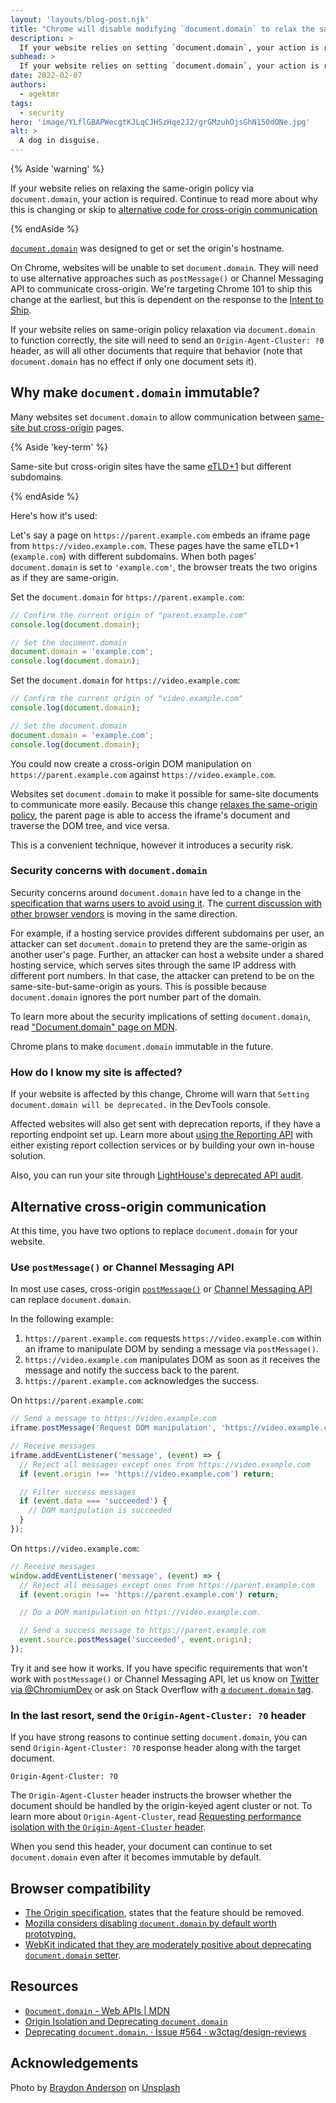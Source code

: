 ```yaml
---
layout: 'layouts/blog-post.njk'
title: "Chrome will disable modifying `document.domain` to relax the same-origin policy"
description: >
  If your website relies on setting `document.domain`, your action is required.
subhead: >
  If your website relies on setting `document.domain`, your action is required.
date: 2022-02-07
authors:
  - agektmr
tags:
  - security
hero: 'image/YLflGBAPWecgtKJLqCJHSzHqe2J2/grGMzuhOjsGhN150dONe.jpg'
alt: >
  A dog in disguise.
---
```


{% Aside 'warning' %}

If your website relies on relaxing the same-origin policy via `document.domain`,
your action is required. Continue to read more about why this is changing or
skip to [alternative code for cross-origin
communication](#alternative-cross-origin-communication)

{% endAside %}

[`document.domain`](https://developer.mozilla.org/docs/Web/API/Document/domain)
was designed to get or set the origin's hostname.

On Chrome, websites will be unable to set `document.domain`. They will need to
use alternative approaches such as `postMessage()` or Channel Messaging API to
communicate cross-origin. We're targeting Chrome 101 to ship this change at the
earliest, but this is dependent on the response to the [Intent to
Ship](https://groups.google.com/a/chromium.org/g/blink-dev/c/_oRc19PjpFo/).

If your website relies on same-origin policy relaxation via `document.domain`
to function correctly, the site will need to send an `Origin-Agent-Cluster: ?0`
header, as will all other documents that require that behavior (note that
`document.domain` has no effect if only one document sets it).

## Why make `document.domain` immutable?

Many websites set `document.domain` to allow communication between [same-site
but cross-origin](https://web.dev/same-site-same-origin/) pages. 

{% Aside 'key-term' %}

Same-site but cross-origin sites have the same
[eTLD+1](https://web.dev/same-site-same-origin/#:~:text=the%20whole%20site%20name%20is%20known%20as%20the%20etld%2B1)
but different subdomains.

{% endAside %}

Here's how it's used:

Let's say a page on `https://parent.example.com` embeds an iframe page from
`https://video.example.com`. These pages have the same eTLD+1 (`example.com`)
with different subdomains. When both pages' `document.domain` is set to
`'example.com'`, the browser treats the two origins as if they are same-origin.

Set the `document.domain` for `https://parent.example.com`:

```js
// Confirm the current origin of "parent.example.com"
console.log(document.domain);

// Set the document.domain
document.domain = 'example.com';
console.log(document.domain);
```

Set the `document.domain` for `https://video.example.com`:

```js
// Confirm the current origin of "video.example.com"
console.log(document.domain);

// Set the document.domain
document.domain = 'example.com';
console.log(document.domain);
```

You could now create a cross-origin DOM manipulation on
`https://parent.example.com` against `https://video.example.com`.

Websites set `document.domain` to make it possible for same-site documents to
communicate more easily. Because this change [relaxes the same-origin
policy](https://html.spec.whatwg.org/multipage/origin.html#relaxing-the-same-origin-restriction),
the parent page is able to access the iframe's document and traverse the
DOM tree, and vice versa.

This is a convenient technique, however it introduces a security risk.

### Security concerns with `document.domain`

Security concerns around `document.domain` have led to a change in the
[specification that warns users to avoid using
it](https://html.spec.whatwg.org/multipage/origin.html#relaxing-the-same-origin-restriction).
The [current discussion with other browser
vendors](https://github.com/w3ctag/design-reviews/issues/564) is moving in
the same direction.

For example, if a hosting service provides different subdomains per user, an
attacker can set `document.domain` to pretend they are the same-origin
as another user's page. Further, an attacker can host a website under a shared
hosting service, which serves sites through the same IP address with different
port numbers. In that case, the attacker can pretend to be on the same-site-but-same-origin
as yours. This is possible because `document.domain` ignores the port number
part of the domain.

To learn more about the security implications of setting `document.domain`, read
["Document.domain" page on
MDN](https://developer.mozilla.org/docs/Web/API/Document/domain#setter).

Chrome plans to make `document.domain` immutable in the future.

### How do I know my site is affected?

If your website is affected by this change, Chrome will warn that `Setting
document.domain will be deprecated.` in the DevTools console.

Affected websites will also get sent with deprecation reports, if they have a
reporting endpoint set up. Learn more about [using the Reporting
API](https://web.dev/reporting-api/) with either existing report collection
services or by building your own in-house solution.

Also, you can run your site through [LightHouse's deprecated API
audit](https://web.dev/deprecations/). 

## Alternative cross-origin communication

At this time, you have two options to replace `document.domain` for your website.

### Use `postMessage()` or Channel Messaging API

In most use cases, cross-origin 
[`postMessage()`](https://developer.mozilla.org/docs/Web/API/Window/postMessage)
or [Channel Messaging API](https://developer.mozilla.org/docs/Web/API/Channel_Messaging_API)
can replace `document.domain`.

In the following example:

1. `https://parent.example.com` requests `https://video.example.com` within an
   iframe to manipulate DOM by sending a message via `postMessage()`.
2. `https://video.example.com` manipulates DOM as soon as it receives the
   message and notify the success back to the parent.
3. `https://parent.example.com` acknowledges the success.

On `https://parent.example.com`:

```js
// Send a message to https://video.example.com
iframe.postMessage('Request DOM manipulation', 'https://video.example.com');

// Receive messages
iframe.addEventListener('message', (event) => {
  // Reject all messages except ones from https://video.example.com
  if (event.origin !== 'https://video.example.com') return;

  // Filter success messages
  if (event.data === 'succeeded') {
    // DOM manipulation is succeeded
  }
});
```

On `https://video.example.com`:

```js
// Receive messages
window.addEventListener('message', (event) => {
  // Reject all messages except ones from https://parent.example.com
  if (event.origin !== 'https://parent.example.com') return;

  // Do a DOM manipulation on https://video.example.com.

  // Send a success message to https://parent.example.com
  event.source.postMessage('succeeded', event.origin);
});
```

Try it and see how it works. If you have specific requirements that won't work
with `postMessage()` or Channel Messaging API, let us know on [Twitter via
@ChromiumDev](https://twitter.com/ChromiumDev) or ask on Stack Overflow with [a
`document.domain`
tag](https://stackoverflow.com/questions/tagged/document.domain).

### In the last resort, send the `Origin-Agent-Cluster: ?0` header

If you have strong reasons to continue setting `document.domain`, you can send
`Origin-Agent-Cluster: ?0` response header along with the target document.

```http
Origin-Agent-Cluster: ?0
```

The `Origin-Agent-Cluster` header instructs the browser whether the document
should be handled by the origin-keyed agent cluster or not. To learn more about
`Origin-Agent-Cluster`, read [Requesting performance isolation with the
`Origin-Agent-Cluster` header](https://web.dev/origin-agent-cluster/).

When you send this header, your document can continue to set `document.domain`
even after it becomes immutable by default.

## Browser compatibility

* [The Origin
  specification](https://html.spec.whatwg.org/multipage/origin.html#:~:text=Because%20of%20these%20security%20pitfalls%2C%20this%20feature%20is%20in%20the%20process%20of%20being%20removed%20from%20the%20web%20platform),
  states that the feature should be removed.
* [Mozilla considers disabling `document.domain` by default worth
  prototyping.](https://github.com/mozilla/standards-positions/issues/601)
* [WebKit indicated that they are moderately positive about deprecating
  `document.domain`
  setter](https://github.com/w3ctag/design-reviews/issues/564#issuecomment-768450217).

## Resources

* [`Document.domain` - Web APIs |
  MDN](https://developer.mozilla.org/docs/Web/API/Document/domain)
* [Origin Isolation and Deprecating
  `document.domain`](https://github.com/mikewest/deprecating-document-domain/)
* [Deprecating `document.domain`. · Issue #564 ·
  w3ctag/design-reviews](https://github.com/w3ctag/design-reviews/issues/564)

## Acknowledgements

Photo by <a href="https://unsplash.com/@braydona">Braydon Anderson</a> on <a href="https://unsplash.com/">Unsplash</a>
